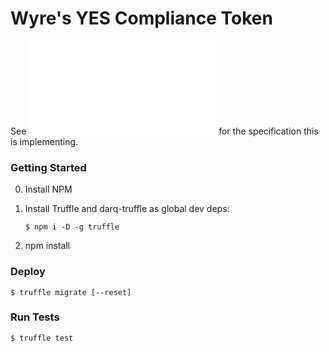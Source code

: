 # Wyre's YES Compliance Token

See ![YESToken](YESToken.md) for the specification this is implementing.

### Getting Started

0. Install NPM
1. Install Truffle and darq-truffle as global dev deps:

 
       $ npm i -D -g truffle
        
    
2. npm install 

### Deploy

    $ truffle migrate [--reset]

### Run Tests

    $ truffle test 
    
    